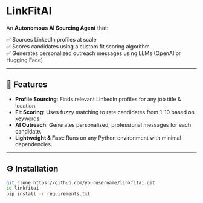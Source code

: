 # LinkFitAI

An **Autonomous AI Sourcing Agent** that:

✅ Sources LinkedIn profiles at scale  
✅ Scores candidates using a custom fit scoring algorithm  
✅ Generates personalized outreach messages using LLMs (OpenAI or Hugging Face)

---

## 🚀 **Features**

- **Profile Sourcing**: Finds relevant LinkedIn profiles for any job title & location.
- **Fit Scoring**: Uses fuzzy matching to rate candidates from 1-10 based on keywords.
- **AI Outreach**: Generates personalized, professional messages for each candidate.
- **Lightweight & Fast**: Runs on any Python environment with minimal dependencies.

---

## ⚙️ **Installation**

```bash
git clone https://github.com/yourusername/linkfitai.git
cd linkfitai
pip install -r requirements.txt
